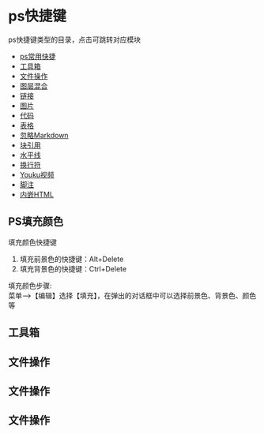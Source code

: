 # ps快捷键

ps快捷键类型的目录，点击可跳转对应模块

* [ps常用快捷](#ps常用快捷)
* [工具箱](#工具箱)
* [文件操作](#文件操作)
* [图层混合](#图层混合)
* [链接](#链接)
* [图片](#图片)
* [代码](#代码和语法高亮)
* [表格](#表格)
* [忽略Markdown](#反斜杠-忽略Markdown语法)
* [块引用](#块引用)
* [水平线](#水平线)
* [换行符](#换行符)
* [Youku视频](#Youku视频)
* [脚注](#脚注)
* [内嵌HTML](#内嵌HTML)

## PS填充颜色
填充颜色快捷键
1. 填充前景色的快捷键：Alt+Delete
2. 填充背景色的快捷键：Ctrl+Delete

填充颜色步骤:  
菜单-->【编辑】选择【填充】，在弹出的对话框中可以选择前景色、背景色、颜色等

## 工具箱

## 文件操作



## 文件操作



## 文件操作





